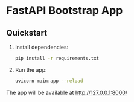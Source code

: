 # FastAPI Bootstrap App

## Quickstart

1. Install dependencies:
   ```bash
   pip install -r requirements.txt
   ```
2. Run the app:
   ```bash
   uvicorn main:app --reload
   ```

The app will be available at http://127.0.0.1:8000/
